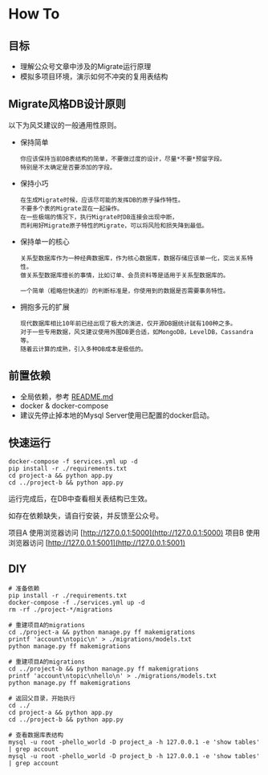 How To
==============

目标
--------

- 理解公众号文章中涉及的Migrate运行原理
- 模拟多项目环境，演示如何不冲突的复用表结构


Migrate风格DB设计原则
------------------------

以下为风爻建议的一般通用性原则。

- 保持简单

      你应该保持当前DB表结构的简单，不要做过度的设计，尽量*不要*预留字段。
      特别是不太确定是否要添加的字段。
    
- 保持小巧

      在生成Migrate时候，应该尽可能的发挥DB的原子操作特性。
      不要多个表的Migrate混在一起操作。
      在一些极端的情况下，执行Migrate时DB连接会出现中断，
      而利用好Migrate原子特性的Migrate，可以将风险和损失降到最低。

- 保持单一的核心
      
      关系型数据库作为一种经典数据库，作为核心数据库，数据存储应该单一化，突出关系特性。
      做关系型数据库擅长的事情，比如订单、会员资料等是适用于关系型数据库的。
      
      一个简单（粗略但快速的）的判断标准是，你使用到的数据是否需要事务特性。
      
- 拥抱多元的扩展

      现代数据库相比10年前已经出现了极大的演进，仅开源DB据统计就有100种之多。
      对于一些专用数据，风爻建议使用外围DB更合适，如MongoDB，LevelDB，Cassandra等。
      随着云计算的成熟，引入多种DB成本是极低的。


前置依赖
---------
- 全局依赖，参考 [README.md](../README.md)
- docker & docker-compose
- 建议先停止掉本地的Mysql Server使用已配置的docker启动。

快速运行
---------

```
docker-compose -f services.yml up -d
pip install -r ./requirements.txt
cd project-a && python app.py
cd ../project-b && python app.py
```

运行完成后，在DB中查看相关表结构已生效。

如存在依赖缺失，请自行安装，并反馈至公众号。

项目A 使用浏览器访问 [http://127.0.0.1:5000](http://127.0.0.1:5000)
项目B 使用浏览器访问 [http://127.0.0.1:5001](http://127.0.0.1:5001)


DIY
---------

```
# 准备依赖
pip install -r ./requirements.txt
docker-compose -f ./services.yml up -d
rm -rf ./project-*/migrations

# 重建项目A的migrations
cd ./project-a && python manage.py ff makemigrations
printf 'account\ntopic\n' > ./migrations/models.txt
python manage.py ff makemigrations

# 重建项目A的migrations
cd ../project-b && python manage.py ff makemigrations
printf 'account\ntopic\nhello\n' > ./migrations/models.txt
python manage.py ff makemigrations

# 返回父目录，开始执行
cd ../
cd project-a && python app.py
cd ../project-b && python app.py

# 查看数据库表结构
mysql -u root -phello_world -D project_a -h 127.0.0.1 -e 'show tables' | grep account
mysql -u root -phello_world -D project_b -h 127.0.0.1 -e 'show tables' | grep account
```

